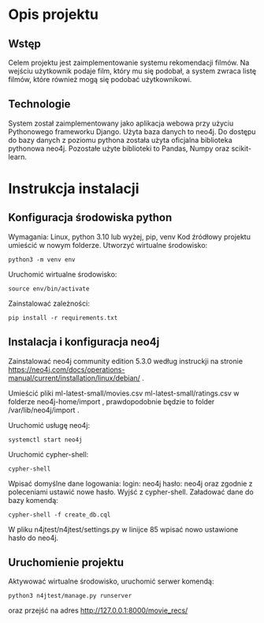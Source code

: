 # Opis projektu

## Wstęp

Celem projektu jest zaimplementowanie systemu rekomendacji filmów.  Na wejściu użytkownik podaje film, który mu się podobał, a system zwraca listę filmów, które również mogą się podobać użytkownikowi.

## Technologie

System został zaimplementowany jako aplikacja webowa przy użyciu Pythonowego frameworku Django. Użyta baza danych to neo4j. Do dostępu do bazy danych z poziomu pythona została użyta oficjalna biblioteka pythonowa neo4j. Pozostałe użyte biblioteki to Pandas, Numpy oraz scikit-learn.

# Instrukcja instalacji

## Konfiguracja środowiska python

Wymagania: Linux, python 3.10 lub wyżej, pip, venv
Kod źródłowy projektu umieścić w nowym folderze. Utworzyć wirtualne środowisko:

    python3 -m venv env

Uruchomić wirtualne środowisko:

    source env/bin/activate

Zainstalować zależności:

    pip install -r requirements.txt



## Instalacja i konfiguracja neo4j

Zainstalować neo4j community edition 5.3.0 według instruckji na stronie https://neo4j.com/docs/operations-manual/current/installation/linux/debian/ .

Umieścić pliki ml-latest-small/movies.csv ml-latest-small/ratings.csv w folderze neo4j-home/import , prawdopodobnie będzie to folder /var/lib/neo4j/import .

Uruchomić usługę neo4j:

    systemctl start neo4j

Uruchomić cypher-shell:

    cypher-shell

Wpisać domyślne dane logowania:
login: neo4j
hasło: neo4j
oraz zgodnie z poleceniami ustawić nowe hasło. Wyjść z cypher-shell.
Załadować dane do bazy komendą:

    cypher-shell -f create_db.cql

W pliku n4jtest/n4jtest/settings.py w linijce 85 wpisać nowo ustawione hasło do neo4j.

## Uruchomienie projektu

Aktywować wirtualne środowisko, uruchomić serwer komendą:

    python3 n4jtest/manage.py runserver

oraz przejść na adres http://127.0.0.1:8000/movie_recs/